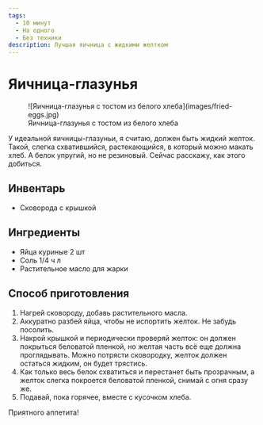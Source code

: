 ```yaml
---
tags:
  - 10 минут
  - На одного
  - Без техники
description: Лучшая яичница с жидкими желтком
---
```

# Яичница-глазунья

<figure markdown="span">
  ![Яичница-глазунья с тостом из белого хлеба](images/fried-eggs.jpg)
  <figcaption>Яичница-глазунья с тостом из белого хлеба</figcaption>
</figure>

У идеальной яичницы-глазуньи, я считаю, должен быть жидкий желток. Такой, слегка схватившийся, растекающийся, в который можно макать хлеб. А белок упругий, но не резиновый. Сейчас расскажу, как этого добиться.

## Инвентарь

- Сковорода с крышкой

## Ингредиенты

- Яйца куриные 2 шт
- Соль 1/4 ч л
- Растительное масло для жарки

## Способ приготовления

1. Нагрей сковороду, добавь растительного масла.
1. Аккуратно разбей яйца, чтобы не испортить желток. Не забудь посолить.
1. Накрой крышкой и периодически проверяй желток: он должен покрыться беловатой пленкой, но желтая часть всё еще должна проглядывать. Можно потрясти сковородку, желток должен остаться жидким, он будет трястись.
1. Как только весь белок схватиться и перестанет быть прозрачным, а желток слегка покроется беловатой пленкой, снимай с огня сразу же.
1. Подавай, пока горячее, вместе с кусочком хлеба.

Приятного аппетита!